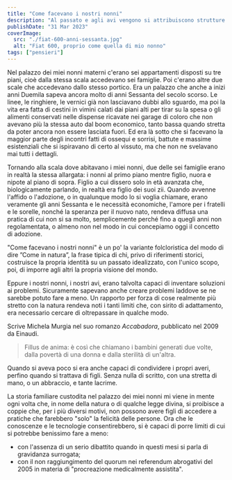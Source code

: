 ```yaml
---
title: "Come facevano i nostri nonni"
description: "Al passato e agli avi vengono si attribuiscono strutture monolitiche, ma solo per accarezzare le identità fragili"
publishDate: "31 Mar 2023"
coverImage:
  src: "./fiat-600-anni-sessanta.jpg"
  alt: "Fiat 600, proprio come quella di mio nonno"
tags: ["pensieri"]
---
```


Nel palazzo dei miei nonni materni c'erano sei appartamenti disposti su tre piani, cioè dalla stessa scala accedevano sei famiglie. Poi c'erano altre due scale che accedevano dallo stesso portico. Era un palazzo che anche a inizi anni Duemila sapeva ancora molto di anni Sessanta del secolo scorso. Le linee, le ringhiere, le vernici già non lasciavano dubbi allo sguardo, ma poi la vita era fatta di cestini in vimini calati dai piani alti per tirar su la spesa o gli alimenti conservati nelle dispense ricavate nei garage di coloro che non avevano più la stessa auto dal boom economico, tanto bassa quando stretta da poter ancora non essere lasciata fuori. Ed era là sotto che si facevano la maggior parte degli incontri fatti di ossequi e sorrisi, battute e massime esistenziali che si ispiravano di certo al vissuto, ma che non ne svelavano mai tutti i dettagli.

Tornando alla scala dove abitavano i miei nonni, due delle sei famiglie erano in realtà la stessa allargata: i nonni al primo piano mentre figlio, nuora e nipote al piano di sopra. Figlio a cui dissero solo in età avanzata che, biologicamente parlando, in realtà era figlio dei suoi zii. Quando avvenne l'affido o l'adozione, o in qualunque modo lo si voglia chiamare, erano veramente gli anni Sessanta e le necessità economiche, l'amore per i fratelli e le sorelle, nonché la speranza per il nuovo nato, rendeva diffusa una pratica di cui non si sa molto, semplicemente perché fino a quegli anni non regolamentata, o almeno non nel modo in cui concepiamo oggi il concetto di adozione.

"Come facevano i nostri nonni" è un po' la variante folcloristica del modo di dire ”Come in natura”, la frase tipica di chi, privo di riferimenti storici, costruisce la propria identità su un passato idealizzato, con l'unico scopo, poi, di imporre agli altri la propria visione del mondo.

Eppure i nostri nonni, i nostri avi, erano talvolta capaci di inventare soluzioni ai problemi. Sicuramente sapevano anche creare problemi laddove se ne sarebbe potuto fare a meno. Un rapporto per forza di cose realmente più stretto con la natura rendeva noti i tanti limiti che, con sirito di adattamento, era necessario cercare di oltrepassare in qualche modo. 

 Scrive Michela Murgia nel suo romanzo *Accabadora*, pubblicato nel 2009 da Einaudi.
> Fillus de anima: è così che chiamano i bambini generati due volte, dalla povertà di una donna e dalla sterilità di un'altra.

Quando si aveva poco si era anche capaci di condividere i propri averi, perfino quando si trattava di figli. Senza nulla di scritto, con una stretta di mano, o un abbraccio, e tante lacrime.

La storia familiare custodita nel palazzo dei miei nonni mi viene in mente ogni volta che, in nome della natura o di qualche legge divina, si proibisce a coppie che, per i più diversi motivi, non possono avere figli di accedere a pratiche che farebbero "solo" la felicità delle persone. Ora che le conoscenze e le tecnologie consentirebbero, si è capaci di porre limiti di cui si potrebbe benissimo fare a meno:
- con l'assenza di un serio dibattito quando in questi mesi si parla di gravidanza surrogata;
- con il non raggiungimento del quorum nei referendum abrogativi del 2005 in materia di "procreazione medicalmente assistita".
